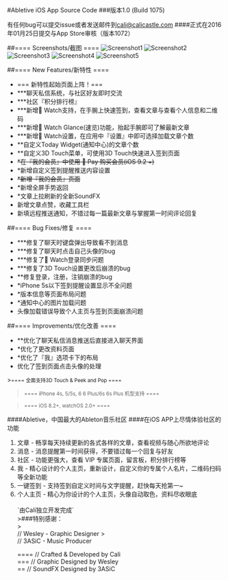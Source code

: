 #Abletive iOS App Source Code
###版本1.0 (Build 1075)

有任何bug可以提交issue或者发送邮件到<cali@calicastle.com>
####正式在2016年01月25日提交与App Store审核（版本1072）

##==== Screenshots/截图 ====
![Screenshot1](https://is1-ssl.mzstatic.com/image/thumb/Purple49/v4/a4/d0/26/a4d02674-d50f-f73c-6a8b-33fe18e0e178/pr_source.jpg/500x500bb.jpg)
![Screenshot2](https://is1-ssl.mzstatic.com/image/thumb/Purple49/v4/c9/0c/a3/c90ca3d2-a509-70c9-18ae-adb4f73892f4/pr_source.jpg/500x500bb.jpg)
![Screenshot3](https://is1-ssl.mzstatic.com/image/thumb/Purple69/v4/e6/3f/7e/e63f7ee9-d624-0c2b-ef1b-001e9a1b0dea/pr_source.jpg/500x500bb.jpg)
![Screenshot4](https://is1-ssl.mzstatic.com/image/thumb/Purple49/v4/75/39/81/753981c1-3945-e869-b159-9fc2ee8e0a47/pr_source.jpg/500x500bb.jpg)
![Screenshot5](https://is1-ssl.mzstatic.com/image/thumb/Purple69/v4/1c/1e/e7/1c1ee732-8d7e-4607-7d61-44f6b8d72617/pr_source.jpg/500x500bb.jpg)

##==== New Features/新特性 ====

<ul>
<li>=== 新特性起始页面上阵！===</li>
<li>***聊天私信系统，与社区好友即时交流</li>
<li>***社区『积分排行榜』</li>
<li>***新增 Watch支持，在手腕上快速签到，查看文章与查看个人信息和二维码</li>
<li>***新增 Watch Glance(速览)功能，抬起手腕即可了解最新文章</li>
<li>***新增 Watch设置，在应用中『设置』中即可选择加载文章个数</li>
<li>**自定义Today Widget(通知中心)的文章个数</li>
<li>**自定义3D Touch菜单，可使用3D Touch快速进入签到页面</li>
<li><del>*在『我的会员』中使用  Pay 购买会员(iOS 9.2 +)</del></li>
<li>*新增自定义签到提醒推送内容设置</li>
<li><del>*新增『我的会员』页面</del></li>
<li>*新增全屏手势返回</li>
<li>*文章上拉刷新的全新SoundFX</li>
<li>新增文章点赞，收藏工具栏</li>
<li>新填远程推送通知，不错过每一篇最新文章与掌握第一时间评论回复</li>
</ul>

##==== Bug Fixes/修复 ====
<ul>
<li>***修复了聊天时键盘弹出导致看不到消息</li>
<li>***修复了聊天时点击自己头像的bug</li>
<li>***修复了 Watch登录同步问题</li>
<li>***修复了3D Touch设置更改后崩溃的bug</li>
<li>**修复登录，注册，注销崩溃的bug</li>
<li>*iPhone 5s以下签到提醒设置显示不全问题</li>
<li>*版本信息等页面布局问题</li>
<li>*通知中心的图片加载问题</li>
<li>头像加载错误导致个人主页与签到页面崩溃问题</li>
</ul>
##==== Improvements/优化改善 ====
<ul>
<li>**优化了聊天私信消息推送后直接进入聊天界面</li>
<li>*优化了更改资料页面</li>
<li>*优化了『我』选项卡下的布局</li>
<li>优化了签到页面点击头像的处理</li>
</ul>
><small>==== 全面支持3D Touch & Peek and Pop ====</small>

><small>==== iPhone 4s, 5/5s, 6 6 Plus/6s 6s Plus 机型支持 ====</small>

><small>==== iOS 8.2+, watchOS 2.0+ ====</small>

####Abletive，中国最大的Ableton音乐社区
####在iOS APP上尽情体验社区的功能

<ol>
<li>文章 - 畅享每天持续更新的各式各样的文章，查看视频与随心所欲地评论</li>
<li>消息 - 消息提醒第一时间获得，不要错过每一个回复与好友</li>
<li>社区 - 功能更强大，查看 VIP 专属页面，留言板，积分排行榜等</li>
<li>我 - 精心设计的个人主页，重新设计，自定义你的专属个人名片，二维码扫码等全新功能</li>
<li>一键签到 - 支持签到自定义时间与文字提醒，赶快每天抢第一~</li>
<li>个人主页 - 精心为你设计的个人主页，头像自动取色，资料尽收眼底 </li>
<br>
`由Cali独立开发完成`
<br>
>###特别感谢：<br>
><br>// Wesley - Graphic Designer 
><br>// 3ASiC - Music Producer

==== // Crafted & Developed by Cali
<br>
=== // Graphic Designed by Wesley
<br>
== // SoundFX Designed by 3ASiC
<br>


